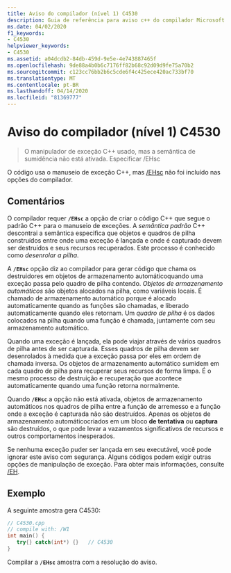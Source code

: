 ```yaml
---
title: Aviso do compilador (nível 1) C4530
description: Guia de referência para aviso c++ do compilador Microsoft C++.
ms.date: 04/02/2020
f1_keywords:
- C4530
helpviewer_keywords:
- C4530
ms.assetid: a04dcdb2-84db-459d-9e5e-4e743887465f
ms.openlocfilehash: 9de88a4b0b6c7176ff82b68c92d09d9fe75a70b2
ms.sourcegitcommit: c123cc76bb2b6c5cde6f4c425ece420ac733bf70
ms.translationtype: MT
ms.contentlocale: pt-BR
ms.lasthandoff: 04/14/2020
ms.locfileid: "81369777"
---
```

# <a name="compiler-warning-level-1-c4530"></a>Aviso do compilador (nível 1) C4530

> O manipulador de exceção C++ usado, mas a semântica de sumidência não está ativada. Especificar /EHsc

O código usa o manuseio de exceção C++, mas [/EHsc](../../build/reference/eh-exception-handling-model.md) não foi incluído nas opções do compilador.

## <a name="remarks"></a>Comentários

O compilador requer **`/EHsc`** a opção de criar o código C++ que segue o padrão C++ para o manuseio de exceções. A *semântica padrão* C++ descontrai a semântica especifica que objetos e quadros de pilha construídos entre onde uma exceção é lançada e onde é capturado devem ser destruídos e seus recursos recuperados. Este processo é conhecido como *desenrolar a pilha*.

A **`/EHsc`** opção diz ao compilador para gerar código que chama os destruidores em objetos de armazenamento automáticoquando uma exceção passa pelo quadro de pilha contendo. *Objetos de armazenamento automáticos* são objetos alocados na pilha, como variáveis locais. É chamado de armazenamento automático porque é alocado automaticamente quando as funções são chamadas, e liberado automaticamente quando eles retornam. Um *quadro de pilha* é os dados colocados na pilha quando uma função é chamada, juntamente com seu armazenamento automático.

Quando uma exceção é lançada, ela pode viajar através de vários quadros de pilha antes de ser capturada. Esses quadros de pilha devem ser desenrolados à medida que a exceção passa por eles em ordem de chamada inversa. Os objetos de armazenamento automático sumidem em cada quadro de pilha para recuperar seus recursos de forma limpa. É o mesmo processo de destruição e recuperação que acontece automaticamente quando uma função retorna normalmente.

Quando **`/EHsc`** a opção não está ativada, objetos de armazenamento automáticos nos quadros de pilha entre a função de arremesso e a função onde a exceção é capturada não são destruídos. Apenas os objetos de armazenamento automáticocriados em um bloco **de tentativa** ou **captura** são destruídos, o que pode levar a vazamentos significativos de recursos e outros comportamentos inesperados.

Se nenhuma exceção puder ser lançada em seu executável, você pode ignorar este aviso com segurança. Alguns códigos podem exigir outras opções de manipulação de exceção. Para obter mais informações, consulte [/EH](../../build/reference/eh-exception-handling-model.md).

## <a name="example"></a>Exemplo

A seguinte amostra gera C4530:

```cpp
// C4530.cpp
// compile with: /W1
int main() {
   try{} catch(int*) {}   // C4530
}
```

Compilar a **`/EHsc`** amostra com a resolução do aviso.
